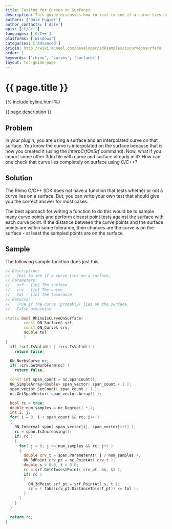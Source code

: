 ```yaml
---
title: Testing for Curves on Surfaces
description: This guide discusses how to test to see if a curve lies on a surface using C/C++.
authors: ['Dale Fugier']
author_contacts: ['dale']
apis: ['C/C++']
languages: ['C/C++']
platforms: ['Windows']
categories: ['Advanced']
origin: http://wiki.mcneel.com/developer/sdksamples/iscurveonsurface
order: 1
keywords: ['rhino', 'curves', 'surfaces']
layout: toc-guide-page
---
```


# {{ page.title }}

{% include byline.html %}

{{ page.description }}

## Problem

In your plugin, you are using a surface and an interpolated curve on that surface.  You know the curve is interpolated on the surface because that is how you created it (using the *InterpCrfOnSrf* command).  Now, what if you import some other 3dm file with curve and surface already in it?  How can one check that curve lies completely on surface using C/C++?

## Solution

The Rhino C/C++ SDK does not have a function that tests whether or not a curve lies on a surface.  But, you can write your own test that should give you the correct answer for most cases.

The best approach for writing a function to do this would be to sample many curve points and perform closest point tests against the surface with each curve point.  If the distance between the curve points and the surface points are within some tolerance, then chances are the curve is on the surface - at least the sampled points are on the surface.

## Sample

The following sample function does just this:

```cpp
// Description:
//   Test to see if a curve lies on a surface.
// Parameters:
//   srf - [in] The surface
//   crv - [in] The curve
//   tol - [in] The tolerance
// Returns:
//   True if the curve (probably) lies on the surface.
//   False otherwise.

static bool RhinoIsCurveOnSurface(
        const ON_Surface& srf,
        const ON_Curve& crv,
        double tol
        )
{
  if( !srf.IsValid() | !crv.IsValid() )
    return false;

  ON_NurbsCurve nc;
  if( !crv.GetNurbForm(nc) )
    return false;

  const int span_count = nc.SpanCount();
  ON_SimpleArray<double> span_vector( span_count + 1 );
  span_vector.SetCount( span_count + 1 );
  nc.GetSpanVector( span_vector.Array() );

  bool rc = true;
  double num_samples = nc.Degree() * 2;
  int i, j;
  for( i = 0; i < span_count && rc; i++ )
  {
    ON_Interval span( span_vector[i], span_vector[i+1] );
    rc = span.IsIncreasing();
    if( rc )
    {
      for( j = 0; j <= num_samples && rc; j++ )
      {
        double crv_t = span.ParameterAt( j / num_samples );
        ON_3dPoint crv_pt = nc.PointAt( crv_t );
        double s = 0.0, t = 0.0;
        rc = srf.GetClosestPoint( crv_pt, &s, &t );
        if( rc )
        {
          ON_3dPoint srf_pt = srf.PointAt( s, t );
          rc = ( fabs(crv_pt.DistanceTo(srf_pt)) <= tol );
        }
      }
    }
  }

  return rc;
}
```

